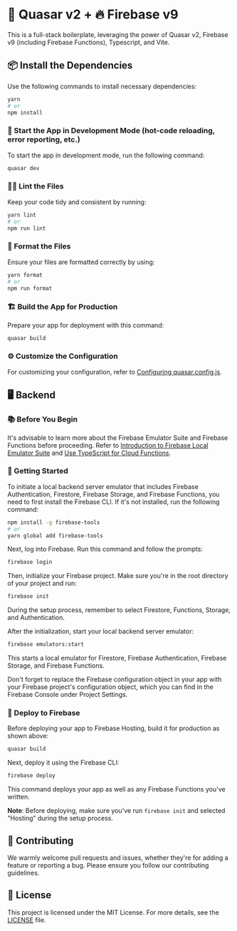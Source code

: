 # 💫 Quasar v2 + 🔥 Firebase v9

This is a full-stack boilerplate, leveraging the power of Quasar v2, Firebase v9 (including Firebase Functions), Typescript, and Vite.

## 📦 Install the Dependencies

Use the following commands to install necessary dependencies:

```bash
yarn
# or
npm install
```

### 🔧 Start the App in Development Mode (hot-code reloading, error reporting, etc.)

To start the app in development mode, run the following command:

```bash
quasar dev
```

### 🕵️‍♂️ Lint the Files

Keep your code tidy and consistent by running:

```bash
yarn lint
# or
npm run lint
```

### 🎨 Format the Files

Ensure your files are formatted correctly by using:

```bash
yarn format
# or
npm run format
```

### 🏗️ Build the App for Production

Prepare your app for deployment with this command:

```bash
quasar build
```

### ⚙️ Customize the Configuration

For customizing your configuration, refer to [Configuring quasar.config.js](https://v2.quasar.dev/quasar-cli-vite/quasar-config-js).

## 🖥️ Backend

### 📚 Before You Begin

It's advisable to learn more about the Firebase Emulator Suite and Firebase Functions before proceeding. Refer to [Introduction to Firebase Local Emulator Suite](https://firebase.google.com/docs/emulator-suite) and [Use TypeScript for Cloud Functions](https://firebase.google.com/docs/functions/typescript).

### 🚀 Getting Started

To initiate a local backend server emulator that includes Firebase Authentication, Firestore, Firebase Storage, and Firebase Functions, you need to first install the Firebase CLI. If it's not installed, run the following command:

```bash
npm install -g firebase-tools
# or
yarn global add firebase-tools
```

Next, log into Firebase. Run this command and follow the prompts:

```bash
firebase login
```

Then, initialize your Firebase project. Make sure you're in the root directory of your project and run:

```bash
firebase init
```

During the setup process, remember to select Firestore, Functions, Storage, and Authentication.

After the initialization, start your local backend server emulator:

```bash
firebase emulators:start
```

This starts a local emulator for Firestore, Firebase Authentication, Firebase Storage, and Firebase Functions.

Don't forget to replace the Firebase configuration object in your app with your Firebase project's configuration object, which you can find in the Firebase Console under Project Settings.

### 🚀 Deploy to Firebase

Before deploying your app to Firebase Hosting, build it for production as shown above:

```bash
quasar build
```

Next, deploy it using the Firebase CLI:

```bash
firebase deploy
```

This command deploys your app as well as any Firebase Functions you've written.

**Note**: Before deploying, make sure you've run `firebase init` and selected "Hosting" during the setup process.

## 🤝 Contributing

We warmly welcome pull requests and issues, whether they're for adding a feature or reporting a bug. Please ensure you follow our contributing guidelines.

## 📝 License

This project is licensed under the MIT License. For more details, see the [LICENSE](LICENSE) file.
